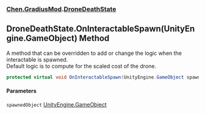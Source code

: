 
### [Chen.GradiusMod](./neHTXX+yFsk1RpXqjkv9zg 'Chen.GradiusMod').[DroneDeathState](./xJAgCLd-giFon2VUBQ5UVA 'Chen.GradiusMod.DroneDeathState')

## DroneDeathState.OnInteractableSpawn(UnityEngine.GameObject) Method
A method that can be overridden to add or change the logic when the interactable is spawned.  
Default logic is to compute for the scaled cost of the drone.  
```csharp
protected virtual void OnInteractableSpawn(UnityEngine.GameObject spawnedObject);
```

#### Parameters
<a name='wMfKA1p9J4xUCECzok0Mog'></a>
`spawnedObject` [UnityEngine.GameObject](https://docs.microsoft.com/en-us/dotnet/api/UnityEngine.GameObject 'UnityEngine.GameObject')  
  

